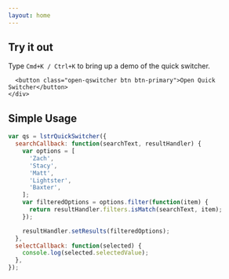```yaml
---
layout: home
---
```


<div class="jumbotron">
  <h2>Try it out</h2>
  <div class="row">
    <div class="col-md-12">
      <!-- <h3>Modal</h3> -->
      <p class="">
        Type <code class="qs-hotkey">Cmd+K / Ctrl+K</code> to bring up a demo of the quick switcher.
      </p>

      <button class="open-qswitcher btn btn-primary">Open Quick Switcher</button>
    </div>
  </div>
</div>

## Simple Usage

```javascript
var qs = lstrQuickSwitcher({
  searchCallback: function(searchText, resultHandler) {
    var options = [
      'Zach',
      'Stacy',
      'Matt',
      'Lightster',
      'Baxter',
    ];
    var filteredOptions = options.filter(function(item) {
      return resultHandler.filters.isMatch(searchText, item);
    });

    resultHandler.setResults(filteredOptions);
  },
  selectCallback: function(selected) {
    console.log(selected.selectedValue);
  },
});
```
